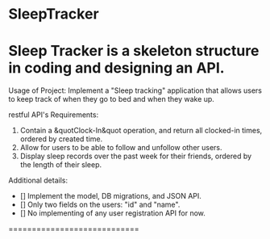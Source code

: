 # SleepTracker

Sleep Tracker is a skeleton structure in coding and designing an API. 
==========================================
Usage of Project: 
Implement a &quot;Sleep tracking&quot; application that allows users to keep track of when they go to bed and when they wake up.

restful API's Requirements: 
1. Contain a &quotClock-In&quot operation, and return all clocked-in times, ordered by created time.
2. Allow for users to be able to follow and unfollow other users.
3. Display sleep records over the past week for their friends, ordered by the length of their sleep.


Additional details: 

- [] Implement the model, DB migrations, and JSON API.
- [] Only two fields on the users: &quot;id&quot; and &quot;name&quot;.
- [] No implementing of any user registration API for now.

============================
